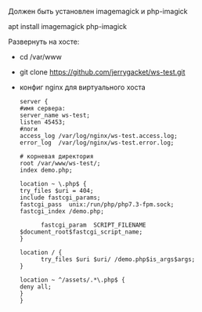 Должен быть установлен imagemagick и php-imagick

apt install imagemagick php-imagick

Развернуть на хосте:
* cd /var/www
* git clone https://github.com/jerrygacket/ws-test.git
* конфиг nginx для виртуального хоста

      server {
      #имя сервера:
      server_name ws-test;
      listen 45453;
      #логи
      access_log /var/log/nginx/ws-test.access.log;
      error_log  /var/log/nginx/ws-test.error.log;
    
      # корневая директория
      root /var/www/ws-test/;
      index demo.php;
    
      location ~ \.php$ {
      try_files $uri = 404;
      include fastcgi_params;
      fastcgi_pass  unix:/run/php/php7.3-fpm.sock;
      fastcgi_index /demo.php;
    
            fastcgi_param  SCRIPT_FILENAME  $document_root$fastcgi_script_name;
      }
    
      location / {
            try_files $uri $uri/ /demo.php$is_args$args;
      }
    
      location ~ ^/assets/.*\.php$ {
      deny all;
      }
      }

 
